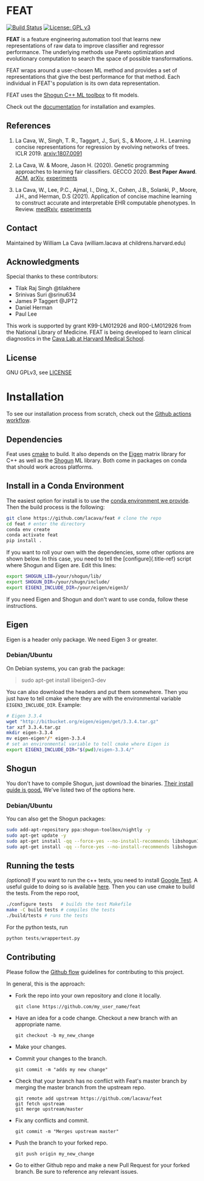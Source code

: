 # FEAT

<!-- start overview -->

[![Build Status](https://github.com/cavalab/feat/actions/workflows/ci.yml/badge.svg)](https://github.com/cavalab/feat/actions/workflows/ci.yml)
[![License: GPL v3](https://img.shields.io/badge/License-GPL%20v3-blue.svg)](https://github.com/lacava/feat/blob/master/LICENSE)

**FEAT** is a feature engineering automation tool that learns new representations of raw data 
to improve classifier and regressor performance. 
The underlying methods use Pareto optimization and evolutionary computation to search the space of possible transformations.

FEAT wraps around a user-chosen ML method and provides a set of representations that give the best 
performance for that method. 
Each individual in FEAT's population is its own data representation. 

FEAT uses the [Shogun C++ ML toolbox](http://shogun.ml) to fit models. 

Check out the [documentation](https://cavalab.org/feat) for installation and examples. 

## References

1. La Cava, W., Singh, T. R., Taggart, J., Suri, S., & Moore, J. H.. Learning concise representations for regression by evolving networks of trees. ICLR 2019. [arxiv:1807.0091](https://arxiv.org/abs/1807.00981)

2. La Cava, W. & Moore, Jason H. (2020).
Genetic programming approaches to learning fair classifiers.
GECCO 2020.
**Best Paper Award**.
[ACM](https://dl.acm.org/doi/abs/10.1145/3377930.3390157),
[arXiv](https://arxiv.org/abs/2004.13282),
[experiments](https://github.com/lacava/fair_gp)

3. La Cava, W., Lee, P.C., Ajmal, I., Ding, X., Cohen, J.B., Solanki, P., Moore, J.H., and Herman, D.S (2021).
Application of concise machine learning to construct accurate and interpretable EHR computable phenotypes.
In Review.
[medRxiv](https://www.medrxiv.org/content/10.1101/2020.12.12.20248005v2),
[experiments](https://bitbucket.org/hermanlab/ehr_feat/)



## Contact

Maintained by William La Cava (william.lacava at childrens.harvard.edu)

  
## Acknowledgments

Special thanks to these contributors:
  - Tilak Raj Singh @tilakhere 
  - Srinivas Suri @srinu634
  - James P Taggert @JPT2
  - Daniel Herman 
  - Paul Lee

This work is supported by grant K99-LM012926 and R00-LM012926 from the National Library of Medicine. 
FEAT is being developed to learn clinical diagnostics in the [Cava Lab at Harvard Medical School](http://cavalab.org). 

## License

GNU GPLv3, see [LICENSE](https://github.com/cavalab/feat/blob/master/LICENSE)

<!-- end overview -->

# Installation

<!-- start installation -->

To see our installation process from scratch, check out the [Github
actions
workflow](http://github.com/lacava/feat/blob/master/.github/workflows/ci.yml).

## Dependencies

Feat uses [cmake](https://cmake.org/) to build. It also depends on the
[Eigen](http://eigen.tuxfamily.org) matrix library for C++ as well as
the [Shogun](http://shogun.ml) ML library. Both come in packages on
conda that should work across platforms.

## Install in a Conda Environment

The easiest option for install is to use the [conda environment we
provide](http://github.com/lacava/feat/blob/master/environment.yml).
Then the build process is the following:

``` bash
git clone https://github.com/lacava/feat # clone the repo
cd feat # enter the directory
conda env create
conda activate feat
pip install .
```

If you want to roll your own with the dependencies, some other options
are shown below. In this case, you need to tell the
[configure]{.title-ref} script where Shogun and Eigen are. Edit this
lines:

``` bash
export SHOGUN_LIB=/your/shogun/lib/
export SHOGUN_DIR=/your/shugn/include/
export EIGEN3_INCLUDE_DIR=/your/eigen/eigen3/
```

If you need Eigen and Shogun and don\'t want to use conda, follow these
instructions.

## Eigen

Eigen is a header only package. We need Eigen 3 or greater.

### Debian/Ubuntu

On Debian systems, you can grab the package:

> sudo apt-get install libeigen3-dev

You can also download the headers and put them somewhere. Then you just
have to tell cmake where they are with the environmental variable
`EIGEN3_INCLUDE_DIR`. Example:

``` bash
# Eigen 3.3.4
wget "http://bitbucket.org/eigen/eigen/get/3.3.4.tar.gz"
tar xzf 3.3.4.tar.gz 
mkdir eigen-3.3.4 
mv eigen-eigen*/* eigen-3.3.4
# set an environmental variable to tell cmake where Eigen is
export EIGEN3_INCLUDE_DIR="$(pwd)/eigen-3.3.4/"
```

## Shogun

You don\'t have to compile Shogun, just download the binaries. [Their
install guide is
good.](https://github.com/shogun-toolbox/shogun/blob/develop/doc/readme/INSTALL.md#binaries)
We\'ve listed two of the options here.

### Debian/Ubuntu

You can also get the Shogun packages:

``` bash
sudo add-apt-repository ppa:shogun-toolbox/nightly -y
sudo apt-get update -y
sudo apt-get install -qq --force-yes --no-install-recommends libshogun18
sudo apt-get install -qq --force-yes --no-install-recommends libshogun-dev
```

<!-- end installation -->

## Running the tests

<!-- start tests -->

*(optional)* If you want to run the c++ tests, you need to install [Google
Test](https://github.com/google/googletest). A useful guide to doing so
is available
[here](https://www.eriksmistad.no/getting-started-with-google-test-on-ubuntu/).
Then you can use cmake to build the tests. From the repo root,

``` bash
./configure tests   # builds the test Makefile
make -C build tests # compiles the tests
./build/tests # runs the tests
```

For the python tests, run 

```python
python tests/wrappertest.py
```

<!-- end tests -->

## Contributing

<!-- start contributing -->

Please follow the [Github
flow](https://guides.github.com/introduction/flow/) guidelines for
contributing to this project.

In general, this is the approach:

-   Fork the repo into your own repository and clone it locally.

    ```
    git clone https://github.com/my_user_name/feat
    ```

-   Have an idea for a code change. Checkout a new branch with an
    appropriate name.

    ```
    git checkout -b my_new_change
    ```

-   Make your changes.
-   Commit your changes to the branch.

    ```
    git commit -m "adds my new change"
    ```

-   Check that your branch has no conflict with Feat's master branch by
    merging the master branch from the upstream repo.

    ```
    git remote add upstream https://github.com/lacava/feat
    git fetch upstream
    git merge upstream/master
    ```

-   Fix any conflicts and commit.

    ```
    git commit -m "Merges upstream master"
    ```

-   Push the branch to your forked repo.

    ```
    git push origin my_new_change
    ```

-   Go to either Github repo and make a new Pull Request for your forked
    branch. Be sure to reference any relevant issues.

<!-- end contributing -->